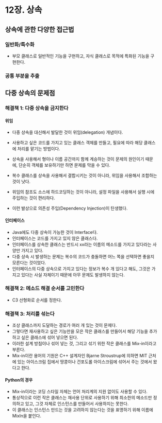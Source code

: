 # 12장. 상속

## 상속에 관한 다양한 접근법

### 일반화/특수화

- 부모 클래스로 일반적인 기능을 구현하고, 자식 클래스로 목적에 특화된 기능을 구현한다.

### 공통 부분을 추출

## 다중 상속의 문제점

### 해결책 1: 다중 상속을 금지한다

#### 위임

- 다중 상속을 대신해서 발달한 것이 위임(delegation) 개념이다.
- 사용하고 싶은 코드를 가지고 있는 클래스 객체를 만들고, 필요에 따라 해당 클래스에 처리를 맡기는 방법이다.
- 상속을 사용해서 형이나 이름 공간까지 함께 계승하는 것이 문제의 원인이기 때문에, 단순히 객체를 보유하기만 하면 문제를 막을 수 있다.

- 복수 클래스를 상속을 사용해서 결합시키는 것이 아니라, 위임을 사용해서 조합하는 것이 낫다.
- 위임의 참조도 소스에 하드코딩하는 것이 아니라, 설정 파일을 사용해서 실행 시에 주입하는 것이 편리하다.
- 이런 발상으로 의존성 주입(Dependency Injection)이 탄생했다.

#### 인터페이스

- Java에도 다중 상속이 가능한 것이 Interface다.
- 인터페이스는 코드를 가지고 있지 않은 클래스다.
- 인터페이스를 상속한 클래스는 반드시 xx라는 이름의 메소드를 가지고 있다라는 사양만 가지고 있다.
- 다중 상속 시 발생하는 문제는 복수의 코드가 충돌하면 어느 쪽을 선택하면 좋을지 모른다는 것이었다.
- 인터페이스의 다중 상속으로 가지고 있다는 정보가 복수 개 있다고 해도, 그것은 가지고 있다는 사실 자체이기 때문에 아무 문제도 발생하지 않는다.

### 해결책 2: 메소드 해결 순서를 고민한다

- C3 선형화로 순서를 정한다.

### 해결책 3: 처리를 섞는다

- 조상 클래스까지 도달하는 경로가 여러 개 있는 것이 문제다.
- 그렇다면 재사용하고 싶은 기능만을 모은 작은 클래스를 만들어서 해당 기능을 추가하고 싶은 클래스에 섞어 넣으면 된다.
- 이러한 설계 방침이나 섞어 넣는 것, 그리고 섞기 위한 작은 클래스를 Mix-in이라고 부른다.
- Mix-in이란 용어의 기원은 C++ 설계자인 Bjarne Stroustrup에 의하면 MIT 근처에 있는 아이스크림 집에서 땅콩이나 건포도롤 아이스크림에 섞어서 주는 것에서 왔다고 한다.

#### Python의 경우

- Mix-in이라는 코딩 스타일 자체는 언어 처리계의 지원 없이도 사용할 수 있다.
- 통상적으로 이런 작은 클래스는 재사용 단위로 사용하기 위해 최소한의 메소드만 정의하고 있고, 그것 자체로 인스턴스를 만들어서 사용하지는 못한다.
- 이 클래스는 인스턴스 만드는 것을 고려하지 않는다는 것을 표명하기 위해 이름에 MixIn을 붙인다.
